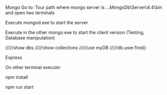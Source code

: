 Mongo
Go to: Tour path where mongo server is ...MongoDb\Server\4.4\bin and open two terminals

Execute mongod.exe to start the server

Execute in the other mongo.exe to start the client version (Testing, Database manipulation)

/////show dbs
/////show collections
/////use myDB
/////db.user.find()

Express

On other terminal execute:

npm install

npm run start
